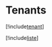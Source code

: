 # Tenants

[!include[tenant](tenants.tenant.autogen.md)]

[!include[liste](tenants.liste.autogen.md)]


















